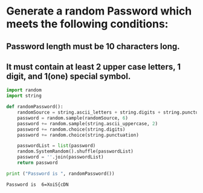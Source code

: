 # Generate a random Password which meets the following conditions:

 ##  Password length must be 10 characters long.
  ##  It must contain at least 2 upper case letters, 1 digit, and 1(one) special symbol.


```python
import random
import string

def randomPassword():
    randomSource = string.ascii_letters + string.digits + string.punctuation
    password = random.sample(randomSource, 6)
    password += random.sample(string.ascii_uppercase, 2)
    password += random.choice(string.digits)
    password += random.choice(string.punctuation)

    passwordList = list(password)
    random.SystemRandom().shuffle(passwordList)
    password = ''.join(passwordList)
    return password

print ("Password is ", randomPassword())
```

    Password is  6=XoiS{cDN
    


```python

```
